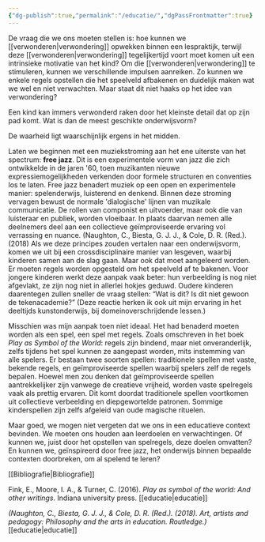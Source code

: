```yaml
---
{"dg-publish":true,"permalink":"/educatie/","dgPassFrontmatter":true}
---
```


De vraag die we ons moeten stellen is: hoe kunnen we [[verwonderen\|verwondering]] opwekken binnen een lespraktijk, terwijl deze [[verwonderen\|verwondering]] tegelijkertijd voort moet komen uit een intrinsieke motivatie van het kind? Om die [[verwonderen\|verwondering]] te stimuleren, kunnen we verschillende impulsen aanreiken. Zo kunnen we enkele regels opstellen die het speelveld afbakenen en duidelijk maken wat we wel en niet verwachten. Maar staat dit niet haaks op het idee van verwondering?

Een kind kan immers verwonderd raken door het kleinste detail dat op zijn pad komt. Wat is dan de meest geschikte onderwijsvorm?

De waarheid ligt waarschijnlijk ergens in het midden.

Laten we beginnen met een muziekstroming aan het ene uiterste van het spectrum: **free jazz**. Dit is een experimentele vorm van jazz die zich ontwikkelde in de jaren '60, toen muzikanten nieuwe expressiemogelijkheden verkenden door formele structuren en conventies los te laten. Free jazz benadert muziek op een open en experimentele manier: spelenderwijs, luisterend en denkend. Binnen deze stroming vervagen bewust de normale 'dialogische' lijnen van muzikale communicatie. De rollen van componist en uitvoerder, maar ook die van luisteraar en publiek, worden vloeibaar. In plaats daarvan nemen alle deelnemers deel aan een collectieve geïmproviseerde ervaring vol verrassing en nuance.  (Naughton, C., Biesta, G. J. J., & Cole, D. R. (Red.). (2018)
Als we deze principes zouden vertalen naar een onderwijsvorm, komen we uit bij een crossdisciplinaire manier van lesgeven, waarbij kinderen samen aan de slag gaan. Maar ook dat moet aangeleerd worden. Er moeten regels worden opgesteld om het speelveld af te bakenen. Voor jongere kinderen werkt deze aanpak vaak beter: hun verbeelding is nog niet afgevlakt, ze zijn nog niet in allerlei hokjes geduwd. Oudere kinderen daarentegen zullen sneller de vraag stellen: “Wat is dit? Is dit niet gewoon de tekenacademie?” (Deze reactie herken ik ook uit mijn ervaring in het deeltijds kunstonderwijs, bij domeinoverschrijdende lessen.)

Misschien was mijn aanpak toen niet ideaal. Het had benaderd moeten worden als een spel, een spel met regels. Zoals omschreven in het boek _Play as Symbol of the World_: regels zijn bindend, maar niet onveranderlijk, zelfs tijdens het spel kunnen ze aangepast worden, mits instemming van alle spelers. Er bestaan twee soorten spellen: traditionele spellen met vaste, bekende regels, en geïmproviseerde spellen waarbij spelers zelf de regels bepalen. Hoewel men zou denken dat geïmproviseerde spellen aantrekkelijker zijn vanwege de creatieve vrijheid, worden vaste spelregels vaak als prettig ervaren. Dit komt doordat traditionele spellen voortkomen uit collectieve verbeelding en diepgewortelde patronen. Sommige kinderspellen zijn zelfs afgeleid van oude magische rituelen.

Maar goed, we mogen niet vergeten dat we ons in een educatieve context bevinden. We moeten ons houden aan leerdoelen en verwachtingen. Of kunnen we, juist door het opstellen van spelregels, deze doelen omvatten? En kunnen we, geïnspireerd door free jazz, het onderwijs binnen bepaalde contexten doorbreken, om al spelend te leren?

[[Bibliografie\|Bibliografie]]

Fink, E., Moore, I. A., & Turner, C. (2016). _Play as symbol of the world: And other writings_. Indiana university press. [[educatie\|educatie]]

_(Naughton, C., Biesta, G. J. J., & Cole, D. R. (Red.). (2018). _Art, artists and pedagogy: Philosophy and the arts in education_. Routledge.)_[[educatie\|educatie]]

